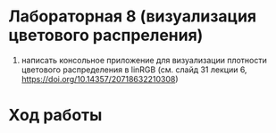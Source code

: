 # Лабораторная 8 (визуализация цветового распреления)

1. написать консольное приложение для визуализации плотности цветового распределения в linRGB
(см. слайд 31 лекции 6, https://doi.org/10.14357/20718632210308)

# Ход работы



